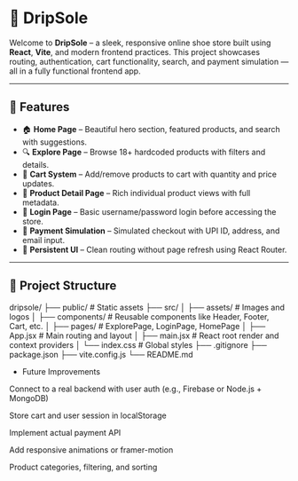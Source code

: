 # 👟 DripSole

Welcome to **DripSole** – a sleek, responsive online shoe store built using **React**, **Vite**, and modern frontend practices. This project showcases routing, authentication, cart functionality, search, and payment simulation — all in a fully functional frontend app.

---

## 🚀 Features

- 🏠 **Home Page** – Beautiful hero section, featured products, and search with suggestions.
- 🔍 **Explore Page** – Browse 18+ hardcoded products with filters and details.
- 🛒 **Cart System** – Add/remove products to cart with quantity and price updates.
- 👟 **Product Detail Page** – Rich individual product views with full metadata.
- 🔐 **Login Page** – Basic username/password login before accessing the store.
- 💸 **Payment Simulation** – Simulated checkout with UPI ID, address, and email input.
- 🔄 **Persistent UI** – Clean routing without page refresh using React Router.

---

## 📂 Project Structure

dripsole/
├── public/ # Static assets
├── src/
│ ├── assets/ # Images and logos
│ ├── components/ # Reusable components like Header, Footer, Cart, etc.
│ ├── pages/ # ExplorePage, LoginPage, HomePage
│ ├── App.jsx # Main routing and layout
│ ├── main.jsx # React root render and context providers
│ └── index.css # Global styles
├── .gitignore
├── package.json
├── vite.config.js
└── README.md

- Future Improvements


Connect to a real backend with user auth (e.g., Firebase or Node.js + MongoDB)

Store cart and user session in localStorage

Implement actual payment API

Add responsive animations or framer-motion

Product categories, filtering, and sorting
